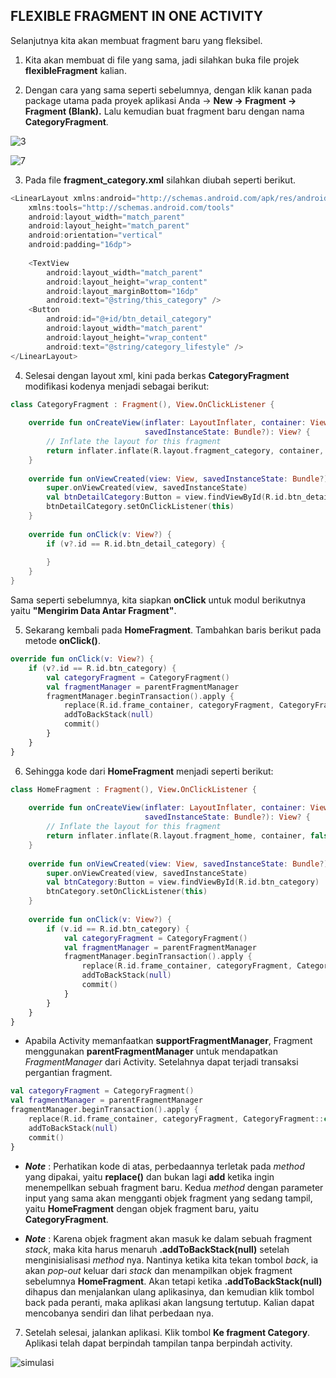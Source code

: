 
## FLEXIBLE FRAGMENT IN ONE ACTIVITY

Selanjutnya kita akan membuat fragment baru yang fleksibel.

1. Kita akan membuat di file yang sama, jadi silahkan buka file projek **flexibleFragment** kalian.

2. Dengan cara yang sama seperti sebelumnya, dengan klik kanan pada package utama pada proyek aplikasi Anda → **New → Fragment → Fragment (Blank).** Lalu kemudian buat fragment baru dengan nama **CategoryFragment**.

![3](assets/3.png)

![7](assets/7.png)

3. Pada file **fragment_category.xml** silahkan diubah seperti berikut.

```kotlin
<LinearLayout xmlns:android="http://schemas.android.com/apk/res/android"
    xmlns:tools="http://schemas.android.com/tools"
    android:layout_width="match_parent"
    android:layout_height="match_parent"
    android:orientation="vertical"
    android:padding="16dp">
 
    <TextView
        android:layout_width="match_parent"
        android:layout_height="wrap_content"
        android:layout_marginBottom="16dp"
        android:text="@string/this_category" />
    <Button
        android:id="@+id/btn_detail_category"
        android:layout_width="match_parent"
        android:layout_height="wrap_content"
        android:text="@string/category_lifestyle" />
</LinearLayout>
```

4. Selesai dengan layout xml, kini pada berkas **CategoryFragment** modifikasi kodenya menjadi sebagai berikut:

```kotlin
class CategoryFragment : Fragment(), View.OnClickListener {
 
    override fun onCreateView(inflater: LayoutInflater, container: ViewGroup?,
                              savedInstanceState: Bundle?): View? {
        // Inflate the layout for this fragment
        return inflater.inflate(R.layout.fragment_category, container, false)
    }
 
    override fun onViewCreated(view: View, savedInstanceState: Bundle?) {
        super.onViewCreated(view, savedInstanceState)
        val btnDetailCategory:Button = view.findViewById(R.id.btn_detail_category)
        btnDetailCategory.setOnClickListener(this)
    }
 
    override fun onClick(v: View?) {
        if (v?.id == R.id.btn_detail_category) {
  
        }
    }
}
```
Sama seperti sebelumnya, kita siapkan **onClick** untuk modul berikutnya yaitu **"Mengirim Data Antar Fragment"**.

5. Sekarang kembali pada **HomeFragment**. Tambahkan baris berikut pada metode **onClick()**.

```kotlin
override fun onClick(v: View?) {
    if (v?.id == R.id.btn_category) {
        val categoryFragment = CategoryFragment()
        val fragmentManager = parentFragmentManager
        fragmentManager.beginTransaction().apply {
            replace(R.id.frame_container, categoryFragment, CategoryFragment::class.java.simpleName)
            addToBackStack(null)
            commit()
        }
    }
}
```

6.  Sehingga kode dari **HomeFragment** menjadi seperti berikut:

```kotlin
class HomeFragment : Fragment(), View.OnClickListener {
 
    override fun onCreateView(inflater: LayoutInflater, container: ViewGroup?,
                              savedInstanceState: Bundle?): View? {
        // Inflate the layout for this fragment
        return inflater.inflate(R.layout.fragment_home, container, false)
    }
 
    override fun onViewCreated(view: View, savedInstanceState: Bundle?) {
        super.onViewCreated(view, savedInstanceState)
        val btnCategory:Button = view.findViewById(R.id.btn_category)
        btnCategory.setOnClickListener(this)
    }
 
    override fun onClick(v: View?) {
        if (v.id == R.id.btn_category) {
            val categoryFragment = CategoryFragment()
            val fragmentManager = parentFragmentManager
            fragmentManager.beginTransaction().apply {
                replace(R.id.frame_container, categoryFragment, CategoryFragment::class.java.simpleName)
                addToBackStack(null)
                commit()
            }
        }
    }
}
```

-    Apabila Activity memanfaatkan **supportFragmentManager**, Fragment menggunakan **parentFragmentManager** untuk mendapatkan *FragmentManager* dari Activity. Setelahnya dapat terjadi transaksi pergantian fragment.

```kotlin
val categoryFragment = CategoryFragment()
val fragmentManager = parentFragmentManager
fragmentManager.beginTransaction().apply {
    replace(R.id.frame_container, categoryFragment, CategoryFragment::class.java.simpleName)
    addToBackStack(null)
    commit()
}
```
-    ***Note***    : Perhatikan kode di atas, perbedaannya terletak pada *method* yang dipakai, yaitu **replace()** dan bukan lagi **add** ketika ingin menempellkan sebuah fragment baru. Kedua *method* dengan parameter input yang sama akan mengganti objek fragment yang sedang tampil, yaitu **HomeFragment** dengan objek fragment baru, yaitu **CategoryFragment**.
  
-    ***Note***    : Karena objek fragment akan masuk ke dalam sebuah fragment *stack*, maka kita harus menaruh **.addToBackStack(null)** setelah menginisialisasi *method* nya. Nantinya ketika kita tekan tombol *back*, ia akan *pop-out* keluar dari *stack* dan menampilkan objek fragment sebelumnya **HomeFragment**. Akan tetapi ketika **.addToBackStack(null)** dihapus dan menjalankan ulang aplikasinya, dan kemudian klik tombol back pada peranti, maka aplikasi akan langsung tertutup. Kalian dapat mencobanya sendiri dan lihat perbedaan nya.

7.  Setelah selesai, jalankan aplikasi. Klik tombol **Ke fragment Category**. Aplikasi telah dapat berpindah tampilan tanpa berpindah activity.

![simulasi](assets/simulasi.gif)

